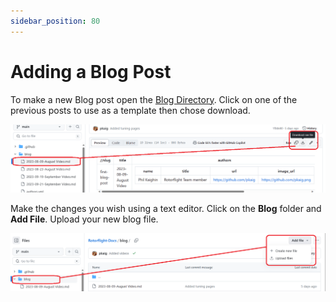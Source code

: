 ```yaml
---
sidebar_position: 80
---
```

# Adding a Blog Post

To make a new Blog post open the [Blog Directory](https://github.com/pkaig/Rotorflight-Docs/tree/main/blog). Click on one of the previous posts to use as a template then chose download.  

![Editinging](./img/blog-1.png)

Make the changes you wish using a text editor. Click on the **Blog** folder and **Add File**. Upload your new blog file.

![Editinging](./img/blog-2.png)

